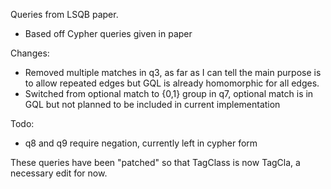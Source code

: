 Queries from LSQB paper.
- Based off Cypher queries given in paper

Changes:
- Removed multiple matches in q3, as far as I can tell the main purpose is to allow repeated edges but GQL is already homomorphic for all edges.
- Switched from optional match to {0,1} group in q7, optional match is in GQL but not planned to be included in current implementation

Todo:
- q8 and q9 require negation, currently left in cypher form

These queries have been "patched" so that TagClass is now TagCla, a necessary edit for now.